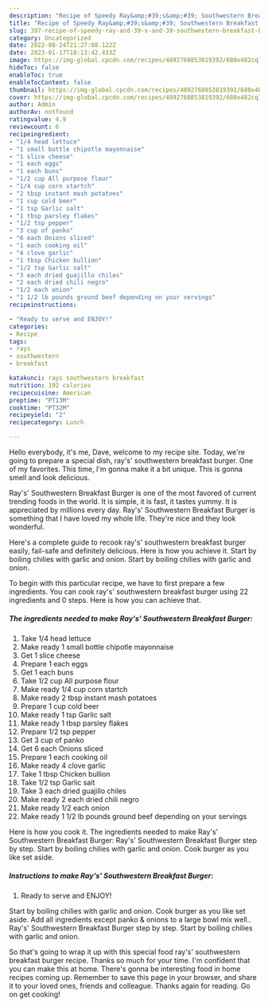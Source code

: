 ```yaml
---
description: "Recipe of Speedy Ray&amp;#39;s&amp;#39; Southwestern Breakfast Burger"
title: "Recipe of Speedy Ray&amp;#39;s&amp;#39; Southwestern Breakfast Burger"
slug: 397-recipe-of-speedy-ray-and-39-s-and-39-southwestern-breakfast-burger
category: Uncategorized
date: 2022-08-24T21:27:08.122Z
date: 2023-01-17T18:13:42.433Z
image: https://img-global.cpcdn.com/recipes/4892768853819392/680x482cq70/rays-southwestern-breakfast-burger-recipe-main-photo.jpg
hideToc: false
enableToc: true
enableTocContent: false
thumbnail: https://img-global.cpcdn.com/recipes/4892768853819392/680x482cq70/rays-southwestern-breakfast-burger-recipe-main-photo.jpg
cover: https://img-global.cpcdn.com/recipes/4892768853819392/680x482cq70/rays-southwestern-breakfast-burger-recipe-main-photo.jpg
author: Admin
authorAv: notfound
ratingvalue: 4.9
reviewcount: 6
recipeingredient:
- "1/4 head lettuce"
- "1 small bottle chipotle mayonnaise"
- "1 slice cheese"
- "1 each eggs"
- "1 each buns"
- "1/2 cup All purpose flour"
- "1/4 cup corn startch"
- "2 tbsp instant mash potatoes"
- "1 cup cold beer"
- "1 tsp Garlic salt"
- "1 tbsp parsley flakes"
- "1/2 tsp pepper"
- "3 cup of panko"
- "6 each Onions sliced"
- "1 each cooking oil"
- "4 clove garlic"
- "1 tbsp Chicken bullion"
- "1/2 tsp Garlic salt"
- "3 each dried guajillo chiles"
- "2 each dried chili negro"
- "1/2 each onion"
- "1 1/2 lb pounds ground beef depending on your servings"
recipeinstructions:

- "Ready to serve and ENJOY!"
categories:
- Recipe
tags:
- rays
- southwestern
- breakfast

katakunci: rays southwestern breakfast 
nutrition: 192 calories
recipecuisine: American
preptime: "PT13M"
cooktime: "PT32M"
recipeyield: "2"
recipecategory: Lunch

---
```



Hello everybody, it's me, Dave, welcome to my recipe site. Today, we're going to prepare a special dish, ray&#39;s&#39; southwestern breakfast burger. One of my favorites. This time, I'm gonna make it a bit unique. This is gonna smell and look delicious.

Ray&#39;s&#39; Southwestern Breakfast Burger is one of the most favored of current trending foods in the world. It is simple, it is fast, it tastes yummy. It is appreciated by millions every day. Ray&#39;s&#39; Southwestern Breakfast Burger is something that I have loved my whole life. They're nice and they look wonderful.

Here&#39;s a complete guide to recook ray&#39;s&#39; southwestern breakfast burger easily, fail-safe and definitely delicious. Here is how you achieve it. Start by boiling chilies with garlic and onion. Start by boiling chilies with garlic and onion.


To begin with this particular recipe, we have to first prepare a few ingredients. You can cook ray&#39;s&#39; southwestern breakfast burger using 22 ingredients and 0 steps. Here is how you can achieve that.

<!--inarticleads1-->

##### The ingredients needed to make Ray&#39;s&#39; Southwestern Breakfast Burger:

1. Take 1/4 head lettuce
1. Make ready 1 small bottle chipotle mayonnaise
1. Get 1 slice cheese
1. Prepare 1 each eggs
1. Get 1 each buns
1. Take 1/2 cup All purpose flour
1. Make ready 1/4 cup corn startch
1. Make ready 2 tbsp instant mash potatoes
1. Prepare 1 cup cold beer
1. Make ready 1 tsp Garlic salt
1. Make ready 1 tbsp parsley flakes
1. Prepare 1/2 tsp pepper
1. Get 3 cup of panko
1. Get 6 each Onions sliced
1. Prepare 1 each cooking oil
1. Make ready 4 clove garlic
1. Take 1 tbsp Chicken bullion
1. Take 1/2 tsp Garlic salt
1. Take 3 each dried guajillo chiles
1. Make ready 2 each dried chili negro
1. Make ready 1/2 each onion
1. Make ready 1 1/2 lb pounds ground beef depending on your servings


Here is how you cook it. The ingredients needed to make Ray&#39;s&#39; Southwestern Breakfast Burger: Ray&#39;s&#39; Southwestern Breakfast Burger step by step. Start by boiling chilies with garlic and onion. Cook burger as you like set aside. 

<!--inarticleads2-->

##### Instructions to make Ray&#39;s&#39; Southwestern Breakfast Burger:


1. Ready to serve and ENJOY!

Start by boiling chilies with garlic and onion. Cook burger as you like set aside. Add all ingredients except panko &amp; onions to a large bowl mix well.. Ray&#39;s&#39; Southwestern Breakfast Burger step by step. Start by boiling chilies with garlic and onion. 

So that's going to wrap it up with this special food ray&#39;s&#39; southwestern breakfast burger recipe. Thanks so much for your time. I'm confident that you can make this at home. There's gonna be interesting food in home recipes coming up. Remember to save this page in your browser, and share it to your loved ones, friends and colleague. Thanks again for reading. Go on get cooking!
